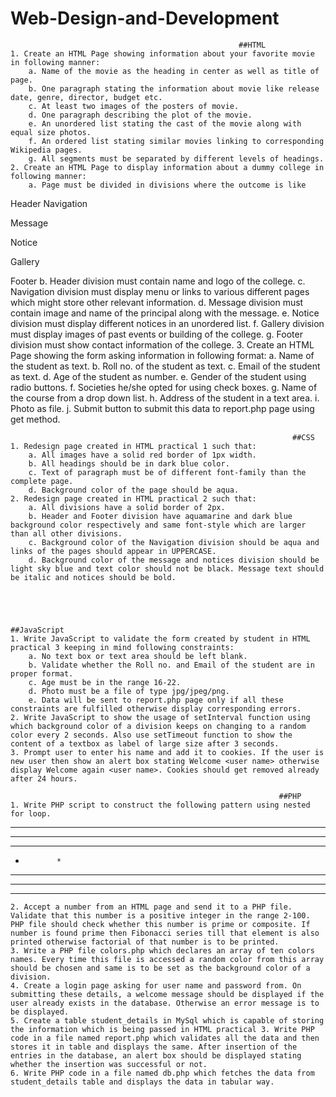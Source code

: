# Web-Design-and-Development
                                                       ##HTML
    1. Create an HTML Page showing information about your favorite movie in following manner:
        a. Name of the movie as the heading in center as well as title of page.
        b. One paragraph stating the information about movie like release date, genre, director, budget etc.
        c. At least two images of the posters of movie.
        d. One paragraph describing the plot of the movie.
        e. An unordered list stating the cast of the movie along with equal size photos.
        f. An ordered list stating similar movies linking to corresponding Wikipedia pages.
        g. All segments must be separated by different levels of headings.
    2. Create an HTML Page to display information about a dummy college in following manner:
        a. Page must be divided in divisions where the outcome is like
Header
Navigation

Message

Notice


Gallery

Footer
        b. Header division must contain name and logo of the college.
        c. Navigation division must display menu or links to various different pages which might store other relevant information.
        d. Message division must contain image and name of the principal along with the message.
        e. Notice division must display different notices in an unordered list.
        f. Gallery division must display images of past events or building of the college.
        g. Footer division must show contact information of the college.
    3. Create an HTML Page showing the form asking information in following format:
        a. Name of the student as text.
        b. Roll no. of the student as text.
        c. Email of the student as text.
        d. Age of the student as number.
        e. Gender of the student using radio buttons.
        f. Societies he/she opted for using check boxes.
        g. Name of the course from a drop down list.
        h. Address of the student in a text area.
        i. Photo as file.
        j. Submit button to submit this data to report.php page using get method.


                                                                   ##CSS
    1. Redesign page created in HTML practical 1 such that:
        a. All images have a solid red border of 1px width.
        b. All headings should be in dark blue color.
        c. Text of paragraph must be of different font-family than the complete page.
        d. Background color of the page should be aqua.
    2. Redesign page created in HTML practical 2 such that:
        a. All divisions have a solid border of 2px.
        b. Header and Footer division have aquamarine and dark blue background color respectively and same font-style which are larger than all other divisions.
        c. Background color of the Navigation division should be aqua and links of the pages should appear in UPPERCASE.
        d. Background color of the message and notices division should be light sky blue and text color should not be black. Message text should be italic and notices should be bold.




                                                                 ##JavaScript
    1. Write JavaScript to validate the form created by student in HTML practical 3 keeping in mind following constraints:
        a. No text box or text area should be left blank.
        b. Validate whether the Roll no. and Email of the student are in proper format.
        c. Age must be in the range 16-22.
        d. Photo must be a file of type jpg/jpeg/png.
        e. Data will be sent to report.php page only if all these constraints are fulfilled otherwise display corresponding errors.
    2. Write JavaScript to show the usage of setInterval function using which background color of a division keeps on changing to a random color every 2 seconds. Also use setTimeout function to show the content of a textbox as label of large size after 3 seconds.
    3. Prompt user to enter his name and add it to cookies. If the user is new user then show an alert box stating Welcome <user name> otherwise display Welcome again <user name>. Cookies should get removed already after 24 hours.

                                                                ##PHP
    1. Write PHP script to construct the following pattern using nested for loop.
* * * * * * *
* * *    * * *
* *        * * 
*            *
* *        * * 
* * *    * * *
* * * * * * *

    2. Accept a number from an HTML page and send it to a PHP file. Validate that this number is a positive integer in the range 2-100. PHP file should check whether this number is prime or composite. If number is found prime then Fibonacci series till that element is also printed otherwise factorial of that number is to be printed.
    3. Write a PHP file colors.php which declares an array of ten colors names. Every time this file is accessed a random color from this array should be chosen and same is to be set as the background color of a division.
    4. Create a login page asking for user name and password from. On submitting these details, a welcome message should be displayed if the user already exists in the database. Otherwise an error message is to be displayed.
    5. Create a table student_details in MySql which is capable of storing the information which is being passed in HTML practical 3. Write PHP code in a file named report.php which validates all the data and then stores it in table and displays the same. After insertion of the entries in the database, an alert box should be displayed stating whether the insertion was successful or not.
    6. Write PHP code in a file named db.php which fetches the data from student_details table and displays the data in tabular way.

